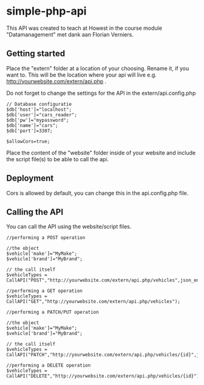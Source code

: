 # simple-php-api
This API was created to teach at Howest in the course module "Datamanagement" met dank aan Florian Verniers.
## Getting started
Place the "extern" folder at a location of your choosing. Rename it, if you want to. This will be the location where your api will live e.g. http://yourwebsite.com/extern/api.php .

Do not forget to change the settings for the API in the extern/api.config.php
```
// Database configuratie
$db['host']="localhost";
$db['user']="cars_reader";
$db['pw']="mypassword";
$db['name']="cars";
$db['port']=3307;

$allowCors=true;
```
Place the content of the "website" folder inside of your website and include the script file(s) to be able to call the api.


## Deployment
Cors is allowed by default, you can change this in the api.config.php file.

## Calling the API
You can call the API using the website/script files.
```
//performing a POST operation

//the object
$vehicle['make']="MyMake";
$vehicle['brand']="MyBrand";

// the call itself
$vehicleTypes = CallAPI("POST","http://yourwebsite.com/extern/api.php/vehicles",json_encode($vehicle));
```
```
//performing a GET operation
$vehicleTypes = CallAPI("GET","http://yourwebsite.com/extern/api.php/vehicles");
```
```
//performing a PATCH/PUT operation

//the object
$vehicle['make']="MyMake";
$vehicle['brand']="MyBrand";

// the call itself
$vehicleTypes = CallAPI("PATCH","http://yourwebsite.com/extern/api.php/vehicles/{id}",json_encode($vehicle));
```

```
//performing a DELETE operation
$vehicleTypes = CallAPI("DELETE","http://yourwebsite.com/extern/api.php/vehicles/{id}");
```
